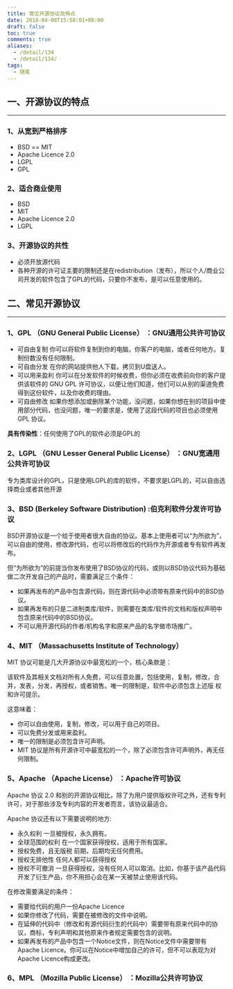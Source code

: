 ```yaml
---
title: 常见开源协议及特点
date: 2018-04-08T15:58:01+08:00
draft: false
toc: true
comments: true
aliases:
  - /detail/134
  - /detail/134/
tags:
  - 随笔
---
```


## 一、开源协议的特点

***

### 1、从宽到严格排序

* BSD == MIT
* Apache Licence 2.0
* LGPL
* GPL

### 2、适合商业使用

* BSD
* MIT
* Apache Licence 2.0
* LGPL

### 3、开源协议的共性

* 必须开放源代码
* 各种开源的许可证主要的限制还是在redistribution（发布），所以个人/商业公司开发的软件包含了GPL的代码，只要你不发布，是可以任意使用的。

## 二、常见开源协议

***

### 1、GPL （GNU General Public License） ：GNU通用公共许可协议

* 可自由复制 你可以将软件复制到你的电脑，你客户的电脑，或者任何地方。复制份数没有任何限制。
* 可自由分发 在你的网站提供他人下载，拷贝到U盘送人。
* 可以用来盈利 你可以在分发软件的时候收费，但你必须在收费前向你的客户提供该软件的 GNU GPL 许可协议，以便让他们知道，他们可以从别的渠道免费得到这份软件，以及你收费的理由。
* 可自由修改 如果你想添加或删除某个功能，没问题，如果你想在别的项目中使用部分代码，也没问题，唯一的要求是，使用了这段代码的项目也必须使用 GPL 协议。

**具有传染性**：任何使用了GPL的软件必须是GPL的

### 2、LGPL （GNU Lesser General Public License） ：GNU宽通用公共许可协议

专为类库设计的GPL，只是使用LGPL的库的软件，不要求是LGPL的，可以自由选择商业或者其他开源

### 3、BSD (Berkeley Software Distribution)  :伯克利软件分发许可协议

BSD开源协议是一个给于使用者很大自由的协议。基本上使用者可以“为所欲为”，可以自由的使用，修改源代码，也可以将修改后的代码作为开源或者专有软件再发布。

但“为所欲为”的前提当你发布使用了BSD协议的代码，或则以BSD协议代码为基础做二次开发自己的产品时，需要满足三个条件：

* 如果再发布的产品中包含源代码，则在源代码中必须带有原来代码中的BSD协议。
* 如果再发布的只是二进制类库/软件，则需要在类库/软件的文档和版权声明中包含原来代码中的BSD协议。
* 不可以用开源代码的作者/机构名字和原来产品的名字做市场推广。

### 4、MIT （Massachusetts Institute of Technology）

MIT 协议可能是几大开源协议中最宽松的一个，核心条款是：

该软件及其相关文档对所有人免费，可以任意处置，包括使用，复制，修改，合并，发表，分发，再授权，或者销售。唯一的限制是，软件中必须包含上述版 权和许可提示。

这意味着：

* 你可以自由使用，复制，修改，可以用于自己的项目。
* 可以免费分发或用来盈利。
* 唯一的限制是必须包含许可声明。
* MIT 协议是所有开源许可中最宽松的一个，除了必须包含许可声明外，再无任何限制。

### 5、Apache （Apache License） ：Apache许可协议

Apache 协议 2.0 和别的开源协议相比，除了为用户提供版权许可之外，还有专利许可，对于那些涉及专利内容的开发者而言，该协议最适合。

Apache 协议还有以下需要说明的地方:

* 永久权利 一旦被授权，永久拥有。
* 全球范围的权利 在一个国家获得授权，适用于所有国家。
* 授权免费，且无版税 前期，后期均无任何费用。
* 授权无排他性 任何人都可以获得授权
* 授权不可撤消 一旦获得授权，没有任何人可以取消。比如，你基于该产品代码开发了衍生产品，你不用担心会在某一天被禁止使用该代码。

在修改需要满足的条件：

* 需要给代码的用户一份Apache Licence
* 如果你修改了代码，需要在被修改的文件中说明。
* 在延伸的代码中（修改和有源代码衍生的代码中）需要带有原来代码中的协议，商标，专利声明和其他原来作者规定需要包含的说明。
* 如果再发布的产品中包含一个Notice文件，则在Notice文件中需要带有Apache Licence。你可以在Notice中增加自己的许可，但不可以表现为对Apache Licence构成更改。

### 6、MPL （Mozilla Public License） ：Mozilla公共许可协议
